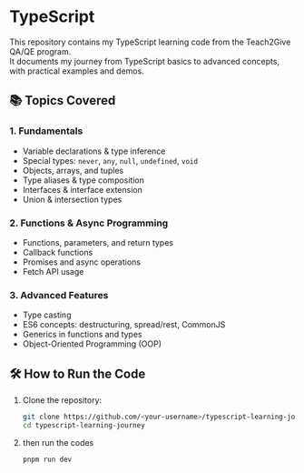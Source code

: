 # TypeScript

This repository contains my TypeScript learning code from the Teach2Give QA/QE program.  
It documents my journey from TypeScript basics to advanced concepts, with practical examples and demos.  


## 📚 Topics Covered  

### 1. Fundamentals  
- Variable declarations & type inference  
- Special types: `never`, `any`, `null`, `undefined`, `void`  
- Objects, arrays, and tuples  
- Type aliases & type composition  
- Interfaces & interface extension  
- Union & intersection types  

### 2. Functions & Async Programming  
- Functions, parameters, and return types  
- Callback functions  
- Promises and async operations  
- Fetch API usage  

### 3. Advanced Features  
- Type casting  
- ES6 concepts: destructuring, spread/rest, CommonJS  
- Generics in functions and types  
- Object-Oriented Programming (OOP)  



## 🛠️ How to Run the Code  

1. Clone the repository:  
   ```bash
   git clone https://github.com/<your-username>/typescript-learning-journey.git
   cd typescript-learning-journey
2. then run the codes
   ```bash
   pnpm run dev
